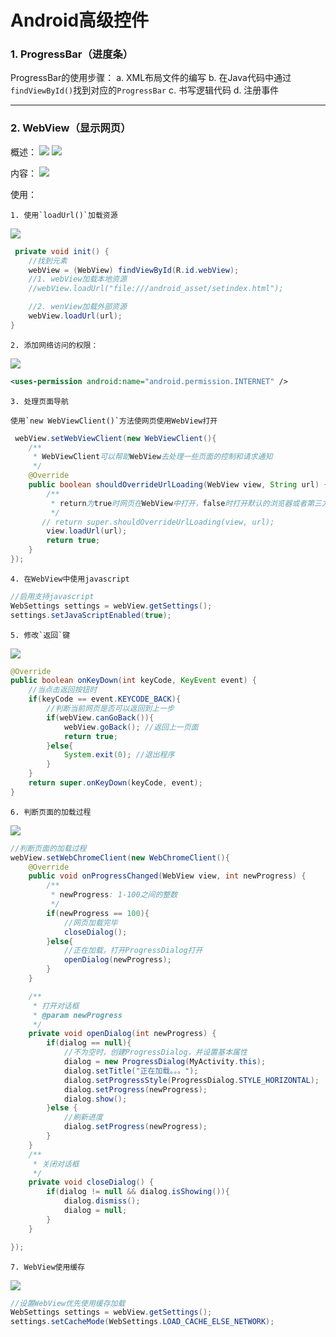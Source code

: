 # Android高级控件


### 1. ProgressBar（进度条）
ProgressBar的使用步骤：
    a. XML布局文件的编写
    b. 在Java代码中通过`findViewById()`找到对应的`ProgressBar`
    c. 书写逻辑代码
    d. 注册事件
    
---
### 2. WebView（显示网页）

概述：
  ![](http://7xskyl.com1.z0.glb.clouddn.com/webview.png)
  ![](http://7xskyl.com1.z0.glb.clouddn.com/webview_intent.png)
  
 内容：
   ![](http://7xskyl.com1.z0.glb.clouddn.com/webview_content.png)

使用：

    1. 使用`loadUrl()`加载资源
    
![](http://7xskyl.com1.z0.glb.clouddn.com/android_loadWebView.png)
```java
 private void init() {
    //找到元素
    webView = (WebView) findViewById(R.id.webView);
    //1. webView加载本地资源
    //webView.loadUrl("file:///android_asset/setindex.html");

    //2. wenView加载外部资源
    webView.loadUrl(url);
}
```
     
    
    2. 添加网络访问的权限：
  ![](http://7xskyl.com1.z0.glb.clouddn.com/android_permission.png)
```xml
<uses-permission android:name="android.permission.INTERNET" />
```
    3. 处理页面导航
    
    使用`new WebViewClient()`方法使网页使用WebView打开
```java
 webView.setWebViewClient(new WebViewClient(){
    /**
     * WebViewClient可以帮助WebView去处理一些页面的控制和请求通知
     */
    @Override
    public boolean shouldOverrideUrlLoading(WebView view, String url) {
        /**
         * return为true时网页在WebView中打开，false时打开默认的浏览器或者第三方浏览器
         */
       // return super.shouldOverrideUrlLoading(view, url);
        view.loadUrl(url);
        return true;
    }
});
```
    4. 在WebView中使用javascript
```java
//启用支持javascript
WebSettings settings = webView.getSettings();
settings.setJavaScriptEnabled(true);
```
    5. 修改`返回`键
![](http://7xskyl.com1.z0.glb.clouddn.com/android_backAnd.png)
```java
@Override
public boolean onKeyDown(int keyCode, KeyEvent event) {
    //当点击返回按钮时
    if(keyCode == event.KEYCODE_BACK){
        //判断当前网页是否可以返回到上一步
        if(webView.canGoBack()){
            webView.goBack(); //返回上一页面
            return true;
        }else{
            System.exit(0); //退出程序
        }
    }
    return super.onKeyDown(keyCode, event);
}
```
    6. 判断页面的加载过程
![](http://7xskyl.com1.z0.glb.clouddn.com/android_webProgress.png)
```java
//判断页面的加载过程
webView.setWebChromeClient(new WebChromeClient(){
    @Override
    public void onProgressChanged(WebView view, int newProgress) {
        /**
         * newProgress: 1-100之间的整数
         */
        if(newProgress == 100){
            //网页加载完毕
            closeDialog();
        }else{
            //正在加载，打开ProgressDialog打开
            openDialog(newProgress);
        }
    }

    /**
     * 打开对话框
     * @param newProgress
     */
    private void openDialog(int newProgress) {
        if(dialog == null){
            //不为空时，创建ProgressDialog，并设置基本属性
            dialog = new ProgressDialog(MyActivity.this);
            dialog.setTitle("正在加载。。。");
            dialog.setProgressStyle(ProgressDialog.STYLE_HORIZONTAL);
            dialog.setProgress(newProgress);
            dialog.show();
        }else {
            //刷新进度
            dialog.setProgress(newProgress);
        }
    }
    /**
     * 关闭对话框
     */
    private void closeDialog() {
        if(dialog != null && dialog.isShowing()){
            dialog.dismiss();
            dialog = null;
        }
    }

});
```
    7. WebView使用缓存
![](http://7xskyl.com1.z0.glb.clouddn.com/android_webViewCache.png)
```java
//设置WebView优先使用缓存加载
WebSettings settings = webView.getSettings();
settings.setCacheMode(WebSettings.LOAD_CACHE_ELSE_NETWORK);
```





